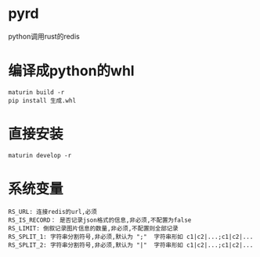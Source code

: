 # pyrd
python调用rust的redis

# 编译成python的whl
```shell
maturin build -r
pip install 生成.whl 
```

# 直接安装
```shell
maturin develop -r
```
 

# 系统变量
```
RS_URL: 连接redis的url,必须
RS_IS_RECORD： 是否记录json格式的信息,非必须,不配置为false
RS_LIMIT: 倒叙记录图片信息的数量,非必须,不配置则全部记录
RS_SPLIT_1: 字符串分割符号,非必须,默认为 ";"  字符串形如 c1|c2|...;c1|c2|...
RS_SPLIT_2: 字符串分割符号,非必须,默认为 "|"  字符串形如 c1|c2|...;c1|c2|...
```



